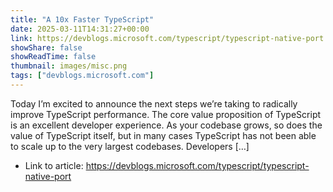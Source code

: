 ```yaml
---
title: "A 10x Faster TypeScript"
date: 2025-03-11T14:31:27+00:00
link: https://devblogs.microsoft.com/typescript/typescript-native-port
showShare: false
showReadTime: false
thumbnail: images/misc.png
tags: ["devblogs.microsoft.com"]
---
```

Today I’m excited to announce the next steps we’re taking to radically improve TypeScript performance. The core value proposition of TypeScript is an excellent developer experience. As your codebase grows, so does the value of TypeScript itself, but in many cases TypeScript has not been able to scale up to the very largest codebases. Developers […]

- Link to article: https://devblogs.microsoft.com/typescript/typescript-native-port